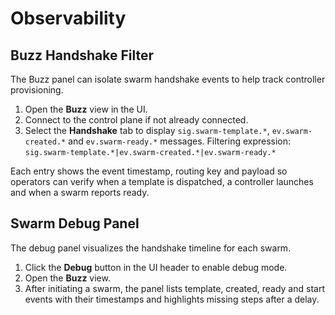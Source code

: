 # Observability

## Buzz Handshake Filter

The Buzz panel can isolate swarm handshake events to help track controller provisioning.

1. Open the **Buzz** view in the UI.
2. Connect to the control plane if not already connected.
3. Select the **Handshake** tab to display `sig.swarm-template.*`,
   `ev.swarm-created.*` and `ev.swarm-ready.*` messages.
   Filtering expression: `sig.swarm-template.*|ev.swarm-created.*|ev.swarm-ready.*`

Each entry shows the event timestamp, routing key and payload so operators
can verify when a template is dispatched, a controller launches and when a swarm reports ready.

## Swarm Debug Panel

The debug panel visualizes the handshake timeline for each swarm.

1. Click the **Debug** button in the UI header to enable debug mode.
2. Open the **Buzz** view.
3. After initiating a swarm, the panel lists template, created, ready and start
   events with their timestamps and highlights missing steps after a delay.
